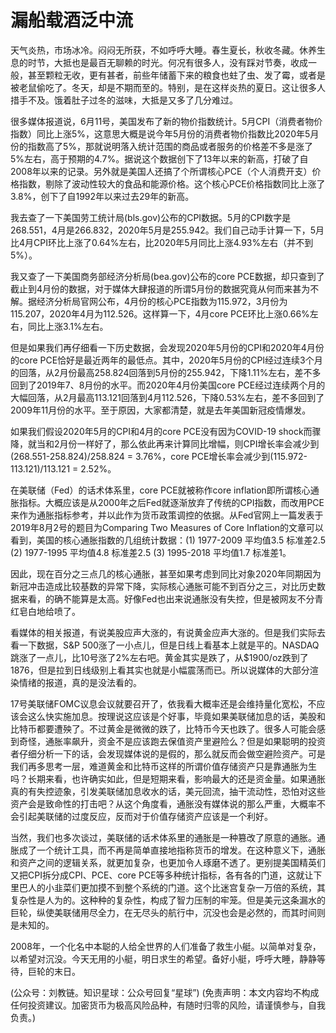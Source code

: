 # 漏船载酒泛中流

天气炎热，市场冰冷。闷闷无所获，不如呼呼大睡。春生夏长，秋收冬藏。休养生息的时节，大抵也是最百无聊赖的时光。何况有很多人，没有踩对节奏，收成一般，甚至颗粒无收，更有甚者，前些年储蓄下来的粮食也蛀了虫、发了霉，或者是被老鼠偷吃了。冬天，却是不期而至的。特别，是在这样炎热的夏日。这让很多人措手不及。饿着肚子过冬的滋味，大抵是又多了几分难过。

很多媒体报道说，6月11号，美国发布了新的物价指数统计。5月CPI（消费者物价指数）同比上涨5%，这意思大概是说今年5月份的消费者物价指数比2020年5月份的指数高了5%，那就说明落入统计范围的商品或者服务的价格差不多是涨了5%左右，高于预期的4.7%。据说这个数据创下了13年以来的新高，打破了自2008年以来的记录。另外就是美国人还搞了个所谓核心PCE（个人消费开支）价格指数，剔除了波动性较大的食品和能源价格。这个核心PCE价格指数同比上涨了3.8%，创下了自1992年以来过去29年的新高。

我去查了一下美国劳工统计局\(bls.gov\)公布的CPI数据。5月的CPI数字是268.551，4月是266.832，2020年5月是255.942。我们自己动手计算一下，5月比4月CPI环比上涨了0.64%左右，比2020年5月同比上涨4.93%左右（并不到5%）。

我又查了一下美国商务部经济分析局\(bea.gov\)公布的core PCE数据，却只查到了截止到4月份的数据，对于媒体大肆报道的所谓5月份的数据究竟从何而来甚为不解。据经济分析局官网公布，4月份的核心PCE指数为115.972，3月份为115.207，2020年4月为112.526。这样算一下，4月core PCE环比上涨0.66%左右，同比上涨3.1%左右。

但是如果我们再仔细看一下历史数据，会发现2020年5月份的CPI和2020年4月份的core PCE恰好是最近两年的最低点。其中，2020年5月份的CPI经过连续3个月的回落，从2月份最高258.824回落到5月份的255.942，下降1.11%左右，差不多回到了2019年7、8月份的水平。而2020年4月份美国core PCE经过连续两个月的大幅回落，从2月最高113.121回落到4月112.526，下降0.53%左右，差不多回到了2009年11月份的水平。至于原因，大家都清楚，就是去年美国新冠疫情爆发。

如果我们假设2020年5月的CPI和4月的core PCE没有因为COVID-19 shock而骤降，就当和2月份一样好了，那么依此再来计算同比增幅，则CPI增长率会减少到\(268.551-258.824\)/258.824 = 3.76%，core PCE增长率会减少到\(115.972-113.121\)/113.121 = 2.52%。

在美联储（Fed）的话术体系里，core PCE就被称作core inflation即所谓核心通胀指标。大概应该是从2000年之后Fed就逐渐放弃了传统的CPI指数，而改用PCE来作为通胀指标参考，并以此作为货币政策调控的依据。从Fed官网上一篇发表于2019年8月2号的题目为Comparing Two Measures of Core Inflation的文章可以看到，美国的核心通胀指数的几组统计数据：\(1\) 1977-2009 平均值3.5 标准差2.5 \(2\) 1977-1995 平均值4.8 标准差2.5 \(3\) 1995-2018 平均值1.7 标准差1。

因此，现在百分之三点几的核心通胀，甚至如果考虑到同比对象2020年同期因为新冠冲击造成比较基数的异常下降，实际核心通胀可能不到百分之三，对比历史数据来看，的确不能算是太高。好像Fed也出来说通胀没有失控，但是被网友不分青红皂白地给喷了。

看媒体的相关报道，有说美股应声大涨的，有说黄金应声大涨的。但是我们实际去看一下数据，S&P 500涨了一小点儿，但是日线上看基本上就是平的。NASDAQ跳涨了一点儿，比10号涨了2%左右吧。黄金其实是跌了，从$1900/oz跌到了1876，但是拉到日线级别上看其实也就是小幅震荡而已。所以说媒体的大部分渲染情绪的报道，真的是没法看的。

17号美联储FOMC议息会议就要召开了，依我看大概率还是会维持量化宽松，不应该会这么快实施加息。按理说这应该是个好事，毕竟如果美联储加息的话，美股和比特币都要遭殃了。不过黄金是微微的跌了，比特币今天也跌了。很多人可能会感到奇怪，通胀率飙升，资金不是应该跑去保值资产里避险么？但是如果聪明的投资者仔细分析一下的话，会发现媒体说的是假的，那么就反而会做空避险资产。可是我们再多思考一层，难道黄金和比特币这样的所谓价值存储资产只是靠通胀为生吗？长期来看，也许确实如此，但是短期来看，影响最大的还是资金量。如果通胀真的有失控迹象，引发美联储加息收水的话，美元回流，抽干流动性，恐怕对这些资产会是致命性的打击吧？从这个角度看，通胀没有媒体说的那么严重，大概率不会引起美联储的过度反应，反而对于价值存储资产应该是一个利好。

当然，我们也多次谈过，美联储的话术体系里的通胀是一种篡改了原意的通胀。通胀成了一个统计工具，而不再是简单直接地指称货币的增发。在这种意义下，通胀和资产之间的逻辑关系，就更加复杂，也更加令人琢磨不透了。更别提美国精英们又把CPI拆分成CPI、PCE、core PCE等多种统计指标，各有各的门道，这就让下里巴人的小韭菜们更加摸不到整个系统的门道。这个比迷宫复杂一万倍的系统，其复杂性是人为的。这种种的复杂性，构成了智力压制的牢笼。但是美元这条漏水的巨轮，纵使美联储用尽全力，在无尽头的航行中，沉没也会是必然的，而其时间则是未知的。

2008年，一个化名中本聪的人给全世界的人们准备了救生小艇。以简单对复杂，以希望对沉没。今天无用的小艇，明日求生的希望。备好小艇，呼呼大睡，静静等待，巨轮的末日。

\(公众号：刘教链。知识星球：公众号回复“星球”\)  \(免责声明：本文内容均不构成任何投资建议。加密货币为极高风险品种，有随时归零的风险，请谨慎参与，自我负责。\)

